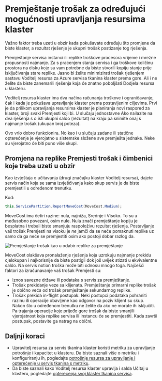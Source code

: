 <properties
   pageTitle="Servis tkanina klaster Voditelj resursa: premještanje cijena | Microsoft Azure"
   description="Pregled premještanja trošak za servis tkanina servise"
   services="service-fabric"
   documentationCenter=".net"
   authors="masnider"
   manager="timlt"
   editor=""/>

<tags
   ms.service="Service-Fabric"
   ms.devlang="dotnet"
   ms.topic="article"
   ms.tgt_pltfrm="NA"
   ms.workload="NA"
   ms.date="08/19/2016"
   ms.author="masnider"/>

# <a name="service-movement-cost-for-influencing-cluster-resource-manager-choices"></a>Premještanje trošak za određujući mogućnosti upravljanja resursima klaster
Važno faktor treba uzeti u obzir kada pokušavate određuju što promjene da biste klaster, a rezultat rješenje je ukupni trošak postizanje tog rješenja.

Premještanje servisa instanci ili replike troškove procesora vrijeme i mrežne propusnosti najmanje. Za s praćenjem stanja servisa i ga troškove količinu prostora na disku koje su vam potrebne da biste stvorili kopiju stanje prije isključivanja stare replike. Jasno bi želite minimizirati trošak rješenjem sastavu Voditelj resursa za Azure servisa tkanina klaster prema gore. Ali i ne želite da biste zanemarili rješenja koja će znatno poboljšati Dodjela resursa u klasteru.

Voditelj resursa klaster ima dva načina računanja troškove i ograničavanje, čak i kada je pokušava upravljanje klaster prema postavljenim ciljevima. Prvi je da prilikom upravljanja resursima klaster je planiranja novi raspored za klaster, broji svaki Premjesti koji bi. U slučaju jednostavne Ako nailazite na dva rješenja s o isti ukupni saldo (rezultat) na kraju pa snimite onaj s najmanje trošak (ukupan broj poteza).

Ovo vrlo dobro funkcionira. No kao i u slučaju zadane ili statične opterećenje je vjerojatno u sistemske složene sve premješta jednake. Neke su vjerojatno će biti puno više skupi.

## <a name="changing-a-replicas-move-cost-and-factors-to-consider"></a>Promjena na replike Premjesti trošak i čimbenici koje treba uzeti u obzir
Kao izvještaja o učitavanja (drugi značajku klaster Voditelj resursa), dajete servis način koja se sama izvješćivanja kako skup servis je da biste premjestili u određenom trenutku.

Kod:

```csharp
this.ServicePartition.ReportMoveCost(MoveCost.Medium);
```

MoveCost ima četiri razine: nula, najniža, Srednje i Visoko. To su u međusobno povezani, osim nule. Nula znači premještanje kopiju je besplatna i trebali biste smanjuju raspoloživu rezultat rješenja. Postavljanje vaš trošak Premjesti na visoku je *ne* jamči da se neće pomaknuti replike uz samo da ga neće se premjestiti osim ako postoji dobar razlog da.

![Premještanje trošak kao u odabir replike za premještanje][Image1]

MoveCost olakšava pronalaženje rješenja koja uzrokuju najmanje prekidu cjelokupan i najkorisnije da biste postigli dok još uvijek stizati u ekvivalentne saldo. Na servis notion troška može biti odnosu mnogo toga. Najčešći faktori za izračunavanje vaš trošak Premjesti su:

- Iznos savezne države ili podataka s servis za premještanje.
- Trošak prekidanje veze sa klijenata. Premještanje primarni replike trošak je obično veća od trošak premještanje sekundarnog replike.
- Trošak prekida in-flight postupak. Neki postupci podataka pohraniti razinu ili operacije obavljene kao odgovor na poziv klijent su skup. Nakon što u određenom trenutku ne želite da ako ne morate ih isključiti. Pa trajanja operacije koje prijeđe gore trošak da biste smanjili vjerojatnost koja replike servisa ili instancu će se premjestiti. Kada završi postupak, postavite ga natrag na obični.

## <a name="next-steps"></a>Daljnji koraci
- Upravitelj resursa za servis tkanina klaster koristi metriku za upravljanje potrošnje i kapacitet u klasteru. Da biste saznali više o metriku i konfiguriranju ih, pogledajte [potrošnje resursa za upravljanje i opterećenje u servis tkanina s metriku](service-fabric-cluster-resource-manager-metrics.md).
- Da biste saznali kako Voditelj resursa klaster upravlja i salda Učitaj u klasteru, pogledajte [opterećenja svoj klaster tkanina servisa](service-fabric-cluster-resource-manager-balancing.md).

[Image1]:./media/service-fabric-cluster-resource-manager-movement-cost/service-most-cost-example.png
